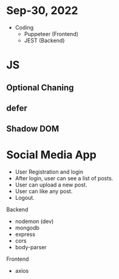 # Sep-30, 2022

- Coding
  - Puppeteer (Frontend)
  - JEST (Backend)

# JS
## Optional Chaning
## defer
## Shadow DOM


# Social Media App
- User Registration and login
- After login, user can see a list of posts.
- User can upload a new post.
- User can like any post.
- Logout.

Backend
- nodemon (dev)
- mongodb
- express
- cors
- body-parser

Frontend
- axios